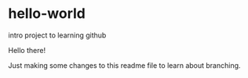 # hello-world
intro project to learning github

Hello there!

Just making some changes to this readme file to learn about branching. 
